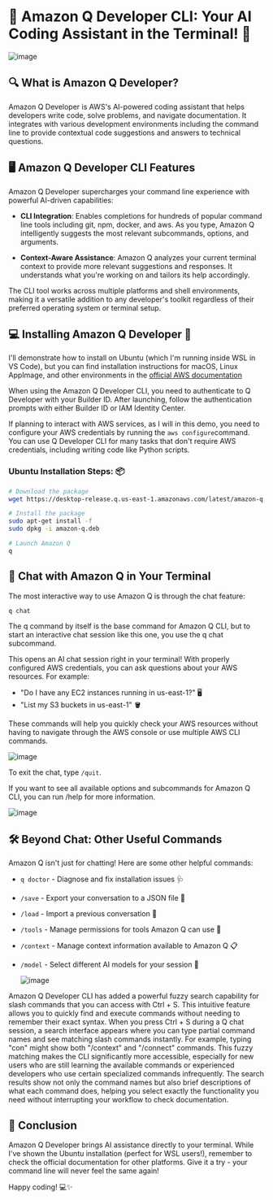 # 🤖 Amazon Q Developer CLI: Your AI Coding Assistant in the Terminal! 🚀

![image](https://github.com/user-attachments/assets/95454bb3-5d5a-4d39-b112-ccf1e928e686)


## 🔍 What is Amazon Q Developer?

Amazon Q Developer is AWS's AI-powered coding assistant that helps developers write code, solve problems, and navigate documentation. It integrates with various development environments including the command line to provide contextual code suggestions and answers to technical questions.

## 🖥️ Amazon Q Developer CLI Features

Amazon Q Developer supercharges your command line experience with powerful AI-driven capabilities:

- **CLI Integration**: Enables completions for hundreds of popular command line tools including git, npm, docker, and aws. As you type, Amazon Q intelligently suggests the most relevant subcommands, options, and arguments.

- **Context-Aware Assistance**: Amazon Q analyzes your current terminal context to provide more relevant suggestions and responses. It understands what you're working on and tailors its help accordingly.

The CLI tool works across multiple platforms and shell environments, making it a versatile addition to any developer's toolkit regardless of their preferred operating system or terminal setup.

## 💻 Installing Amazon Q Developer 🐧

I'll demonstrate how to install on Ubuntu (which I'm running inside WSL in VS Code), but you can find installation instructions for macOS, Linux AppImage, and other environments in the [official AWS documentation](https://docs.aws.amazon.com/amazonq/latest/qdeveloper-ug/command-line-installing.html)

When using the Amazon Q Developer CLI, you need to authenticate to Q Developer with your Builder ID. After launching, follow the authentication prompts with either Builder ID or IAM Identity Center.

If planning to interact with AWS services, as I will in this demo, you need to configure your AWS credentials by running the  ``` aws configure ```command.
 You can use Q Developer CLI for many tasks that don't require AWS credentials, including writing code like Python scripts.


### Ubuntu Installation Steps: 📦

```bash
# Download the package
wget https://desktop-release.q.us-east-1.amazonaws.com/latest/amazon-q.deb

# Install the package
sudo apt-get install -f
sudo dpkg -i amazon-q.deb

# Launch Amazon Q
q
```

## 💬 Chat with Amazon Q in Your Terminal

The most interactive way to use Amazon Q is through the chat feature:

```bash
q chat
```
The q command by itself is the base command for Amazon Q CLI, 
but to start an interactive chat session like this one, you use the q chat subcommand.

This opens an AI chat session right in your terminal! With properly configured AWS credentials, you can ask questions about your AWS resources. For example:

- "Do I have any EC2 instances running in us-east-1?" 🖥️
- "List my S3 buckets in us-east-1" 🪣

These commands will help you quickly check your AWS resources without having to navigate through the AWS console or use multiple AWS CLI commands.


![image](https://github.com/user-attachments/assets/03be06a7-5dde-4266-9fb2-d1ef64684a69)

To exit the chat, type `/quit`. 

If you want to see all available options and subcommands for Amazon Q CLI, you can run /help for more 
information.

![image](https://github.com/user-attachments/assets/b3173b85-703d-4290-83aa-8843180b1ebe)


## 🛠️ Beyond Chat: Other Useful Commands

Amazon Q isn't just for chatting! Here are some other helpful commands:

- `q doctor` - Diagnose and fix installation issues 🩺
- `/save` - Export your conversation to a JSON file 💾
- `/load` - Import a previous conversation 📂
- `/tools` - Manage permissions for tools Amazon Q can use 🔨
- `/context` - Manage context information available to Amazon Q 📋
- `/model` - Select different AI models for your session 🧠

  ![image](https://github.com/user-attachments/assets/366882ae-594f-4a7f-afd3-7c46a5f19e09)


Amazon Q Developer CLI has added a powerful fuzzy search capability for slash commands that you can access with Ctrl + S. This intuitive feature allows you to quickly find and execute commands without needing to remember their exact syntax. When you press Ctrl + S during a Q chat session, a search interface appears where you can type partial command names and see matching slash commands instantly. For example, typing "con" might show both "/context" and "/connect" commands. This fuzzy matching makes the CLI significantly more accessible, especially for new users who are still learning the available commands or experienced developers who use certain specialized commands infrequently. The search results show not only the command names but also brief descriptions of what each command does, helping you select exactly the functionality you need without interrupting your workflow to check documentation.


## 🎉 Conclusion

Amazon Q Developer brings AI assistance directly to your terminal. While I've shown the Ubuntu installation (perfect for WSL users!), remember to check the official documentation for other platforms. Give it a try - your command line will never feel the same again!

Happy coding! 💻✨
